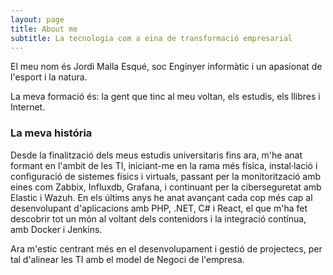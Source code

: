 ```yaml
---
layout: page
title: About me
subtitle: La tecnologia com a eina de transformació empresarial
---
```


El meu nom és Jordi Malla Esqué, soc Enginyer informàtic i un apasionat de l'esport i la natura.

La meva formació és: la gent que tinc al meu voltan, els estudis, els llibres i Internet.

### La meva história

Desde la finalització dels meus estudis universitaris fins ara, m'he anat formant en l'ambit de les TI, iniciant-me en la rama més física, instal·lació i configuració de sistemes físics i virtuals, passant per la monitorització amb eines com Zabbix, Influxdb, Grafana, i continuant per la ciberseguretat amb Elastic i Wazuh. En els últims anys he anat avançant cada cop més cap al desenvolupant d'aplicacions amb PHP, .NET, C# i React, el que m'ha fet descobrir tot un món al voltant dels contenidors i la integració contínua, amb Docker i Jenkins.

Ara m'estic centrant més en el desenvolupament i gestió de projectecs, per tal d'alinear les TI amb el model de Negoci de l'empresa.
